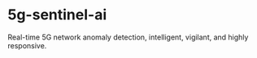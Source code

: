 # 5g-sentinel-ai
Real-time 5G network anomaly detection, intelligent, vigilant, and highly responsive.

